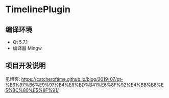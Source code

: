 # TimelinePlugin

## 编译环境

- Qt 5.7.1
- 编译器 Mingw

## 项目开发说明

见博客: https://catcheroftime.github.io/blog/2019-07/qt-%E6%97%B6%E9%97%B4%E8%BD%B41%E6%8F%92%E4%BB%B6%E5%BC%80%E5%8F%91/
